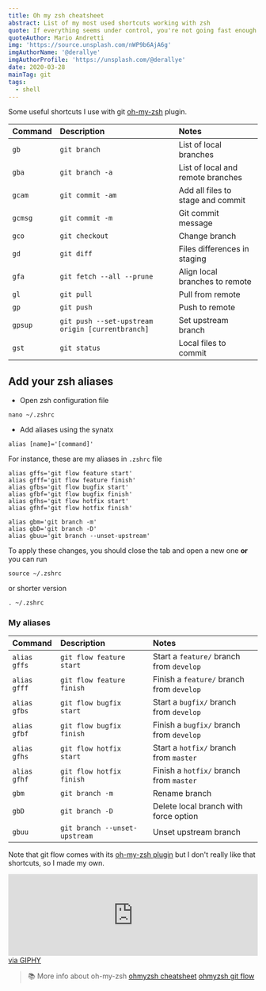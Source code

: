 ```yaml
---
title: Oh my zsh cheatsheet
abstract: List of my most used shortcuts working with zsh
quote: If everything seems under control, you're not going fast enough.
quoteAuthor: Mario Andretti
img: 'https://source.unsplash.com/nWP9b6AjA6g'
imgAuthorName: '@derallye'
imgAuthorProfile: 'https://unsplash.com/@derallye'
date: 2020-03-28
mainTag: git
tags:
  - shell
---
```


Some useful shortcuts I use with git [oh-my-zsh](https://github.com/ohmyzsh/ohmyzsh) plugin.

| Command | Description                                      | Notes                             |
|:--------|:-------------------------------------------------|:----------------------------------|
| `gb`    | `git branch`                                     | List of local branches            |
| `gba`   | `git branch -a`                                  | List of local and remote branches |
| `gcam`  | `git commit -am`                                 | Add all files to stage and commit |
| `gcmsg` | `git commit -m`                                  | Git commit message                |
| `gco`   | `git checkout`                                   | Change branch                     |
| `gd`    | `git diff`                                       | Files differences in staging      |
| `gfa`   | `git fetch --all --prune`                        | Align local branches to remote    |
| `gl`    | `git pull`                                       | Pull from remote                  |
| `gp`    | `git push`                                       | Push to remote                    |
| `gpsup` | `git push --set-upstream origin [currentbranch]` | Set upstream branch               |
| `gst`   | `git status`                                     | Local files to commit             |

## Add your zsh aliases

- Open zsh configuration file

```shell
nano ~/.zshrc
```

- Add aliases using the synatx
```shell
alias [name]='[command]'
```

For instance, these are my aliases in `.zshrc` file

```shell
alias gffs='git flow feature start'
alias gfff='git flow feature finish'
alias gfbs='git flow bugfix start'
alias gfbf='git flow bugfix finish'
alias gfhs='git flow hotfix start'
alias gfhf='git flow hotfix finish'

alias gbm='git branch -m'
alias gbD='git branch -D'
alias gbuu='git branch --unset-upstream'
```

To apply these changes, you should close the tab and open a new one **or** you can run

```shell
source ~/.zshrc
```

or shorter version

```shell
. ~/.zshrc
```

### My aliases

| Command      | Description                   | Notes                                     |
|:-------------|:------------------------------|:------------------------------------------|
| `alias gffs` | `git flow feature start`      | Start a `feature/` branch from `develop`  |
| `alias gfff` | `git flow feature finish`     | Finish a `feature/` branch from `develop` |
| `alias gfbs` | `git flow bugfix start`       | Start a `bugfix/` branch from `develop`   |
| `alias gfbf` | `git flow bugfix finish`      | Finish a `bugfix/` branch from `develop`  |
| `alias gfhs` | `git flow hotfix start`       | Start a `hotfix/` branch from `master`    |
| `alias gfhf` | `git flow hotfix finish`      | Finish a `hotfix/` branch from `master`   |
| `gbm`        | `git branch -m`               | Rename branch                             |
| `gbD`        | `git branch -D`               | Delete local branch with force option     |
| `gbuu`       | `git branch --unset-upstream` | Unset upstream branch                     |

Note that git flow comes with its [oh-my-zsh plugin](https://github.com/ohmyzsh/ohmyzsh/tree/master/plugins/git-flow) but I don't really like that shortcuts, so I made my own.

<div class="c-article-section__img c-article-section__img--small">
  <iframe src="https://giphy.com/embed/GD5xkDtFPUpY4" width="100%" height="165" frameBorder="0" class="giphy-embed" allowFullScreen></iframe><a class="u-giphy__caption" href="https://giphy.com/gifs/love-movie-film-GD5xkDtFPUpY4">via GIPHY</a>
</div>

> 📚 More info about oh-my-zsh
> [ohmyzsh cheatsheet](https://github.com/ohmyzsh/ohmyzsh/wiki/Cheatsheet)
> [ohmyzsh git flow](https://github.com/ohmyzsh/ohmyzsh/tree/master/plugins/git-flow)
